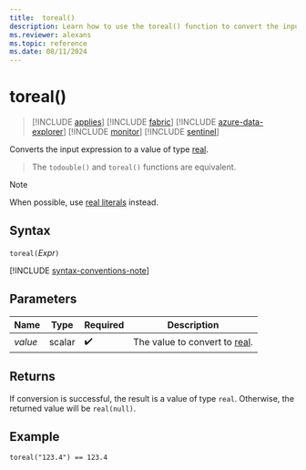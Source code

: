 ```yaml
---
title:  toreal()
description: Learn how to use the toreal() function to convert the input expression to a value of type `real`.
ms.reviewer: alexans
ms.topic: reference
ms.date: 08/11/2024
---
```

# toreal()

> [!INCLUDE [applies](../includes/applies-to-version/applies.md)] [!INCLUDE [fabric](../includes/applies-to-version/fabric.md)] [!INCLUDE [azure-data-explorer](../includes/applies-to-version/azure-data-explorer.md)] [!INCLUDE [monitor](../includes/applies-to-version/monitor.md)] [!INCLUDE [sentinel](../includes/applies-to-version/sentinel.md)]

Converts the input expression to a value of type [real](scalar-data-types/real.md).

> The `todouble()` and `toreal()` functions are equivalent.

> [!NOTE]
> When possible, use [real literals](scalar-data-types/real.md) instead.

## Syntax

`toreal(`*Expr*`)`

[!INCLUDE [syntax-conventions-note](../includes/syntax-conventions-note.md)]

## Parameters

| Name | Type | Required | Description |
|--|--|--|--|
| *value* | scalar |  :heavy_check_mark: | The value to convert to [real](scalar-data-types/real.md).|

## Returns

If conversion is successful, the result is a value of type `real`. Otherwise, the returned value will be `real(null)`.

## Example

```kusto
toreal("123.4") == 123.4
```
